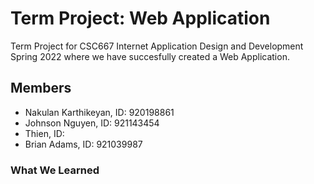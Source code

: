 # Term Project: Web Application
Term Project for CSC667 Internet Application Design and Development Spring 2022 where we have succesfully created a Web Application.

## Members
- Nakulan Karthikeyan, ID: 920198861
- Johnson Nguyen, ID: 921143454
- Thien, ID: 
- Brian Adams, ID: 921039987

### What We Learned
